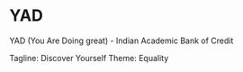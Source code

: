 # YAD
YAD (You Are Doing great) - Indian Academic Bank of Credit 

Tagline: Discover Yourself
Theme: Equality 
